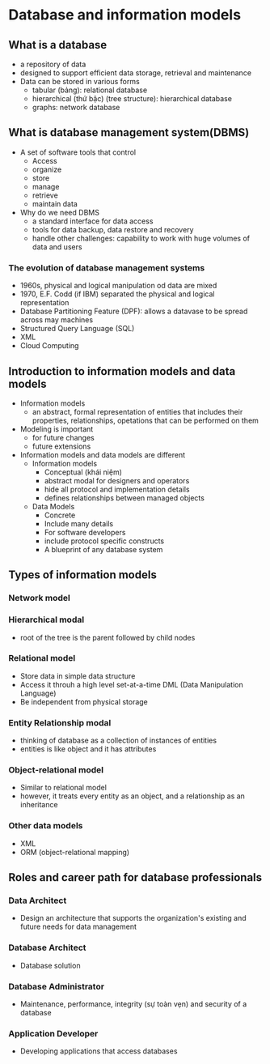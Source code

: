 # Database and information models

## What is a database

- a repository of data
- designed to support efficient data storage, retrieval and maintenance
- Data can be stored in various forms
  - tabular (bảng): relational database
  - hierarchical (thứ bậc) (tree structure): hierarchical database
  - graphs: network database

## What is database management system(DBMS)

- A set of software tools that control
  - Access
  - organize
  - store
  - manage
  - retrieve
  - maintain data
- Why do we need DBMS
  - a standard interface for data access
  - tools for data backup, data restore and recovery
  - handle other challenges: capability to work with huge volumes of data and users

### The evolution of database management systems

- 1960s, physical and logical manipulation od data are mixed
- 1970, E.F. Codd (if IBM) separated the physical and logical representation
- Database Partitioning Feature (DPF): allows a datavase to be spread across may machines
- Structured Query Language (SQL)
- XML
- Cloud Computing

## Introduction to information models and data models

- Information models
  - an abstract, formal representation of entities that includes their properties, relationships, opetations that can be performed on them
- Modeling is important
  - for future changes
  - future extensions
- Information models and data models are different
  - Information models
    - Conceptual (khái niệm)
    - abstract modal for designers and operators
    - hide all protocol and implementation details
    - defines relationships between managed objects
  - Data Models
    - Concrete
    - Include many details
    - For software developers
    - include protocol specific constructs
    - A blueprint of any database system

## Types of information models

### Network model

### Hierarchical modal

- root of the tree is the parent followed by child nodes

### Relational model

- Store data in simple data structure
- Access it throuh a high level set-at-a-time DML (Data Manipulation Language)
- Be independent from physical storage

### Entity Relationship modal

- thinking of database as a collection of instances of entities
- entities is like object and it has attributes

### Object-relational model

- Similar to relational model
- however, it treats every entity as an object, and a relationship as an inheritance

### Other data models

- XML
- ORM (object-relational mapping)

## Roles and career path for database professionals

### Data Architect

- Design an architecture that supports the organization's existing and future needs for data management

### Database Architect

- Database solution

### Database Administrator

- Maintenance, performance, integrity (sự toàn vẹn) and security of a database

### Application Developer

- Developing applications that access databases
